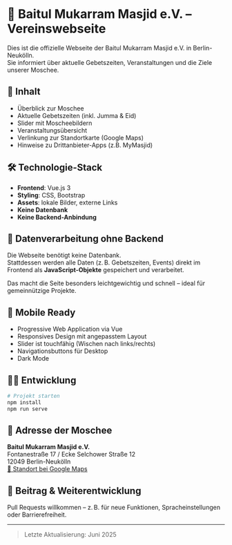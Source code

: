 # 🕌 Baitul Mukarram Masjid e.V. – Vereinswebseite

Dies ist die offizielle Webseite der Baitul Mukarram Masjid e.V. in Berlin-Neukölln.  
Sie informiert über aktuelle Gebetszeiten, Veranstaltungen und die Ziele unserer Moschee.

## 📌 Inhalt

- Überblick zur Moschee
- Aktuelle Gebetszeiten (inkl. Jumma & Eid)
- Slider mit Moscheebildern
- Veranstaltungsübersicht
- Verlinkung zur Standortkarte (Google Maps)
- Hinweise zu Drittanbieter-Apps (z.B. MyMasjid)

## 🛠️ Technologie-Stack

- **Frontend**: Vue.js 3
- **Styling**: CSS, Bootstrap
- **Assets**: lokale Bilder, externe Links
- **Keine Datenbank**
- **Keine Backend-Anbindung**

## 🔧 Datenverarbeitung ohne Backend

Die Webseite benötigt keine Datenbank.  
Stattdessen werden alle Daten (z. B. Gebetszeiten, Events) direkt im Frontend als **JavaScript-Objekte** gespeichert und verarbeitet.

Das macht die Seite besonders leichtgewichtig und schnell – ideal für gemeinnützige Projekte.

## 📱 Mobile Ready

- Progressive Web Application via Vue
- Responsives Design mit angepasstem Layout
- Slider ist touchfähig (Wischen nach links/rechts)
- Navigationsbuttons für Desktop
- Dark Mode

## 🧑‍💻 Entwicklung

```bash
# Projekt starten
npm install
npm run serve
```
## 📍 Adresse der Moschee

**Baitul Mukarram Masjid e.V.**  
Fontanestraße 17 / Ecke Selchower Straße 12  
12049 Berlin-Neukölln  
[📍 Standort bei Google Maps](https://maps.app.goo.gl/Y2V87o6D98Wm8kTm7)

## 🤝 Beitrag & Weiterentwicklung

Pull Requests willkommen – z. B. für neue Funktionen, Spracheinstellungen oder Barrierefreiheit.

---

> Letzte Aktualisierung: Juni 2025  
